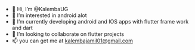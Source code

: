- 👋 Hi, I’m @KalembaUG
- 👀 I’m interested in android alot
- 🌱 I’m currently developing android and IOS apps with flutter frame work and dart
- 💞️ I’m looking to collaborate on flutter projects
- 📫 you can get me at kalembajamil01@gmail.com

<!---
KalembaUG/KalembaUG is a ✨ special ✨ repository because its `README.md` (this file) appears on your GitHub profile.
You can click the Preview link to take a look at your changes.
--->
